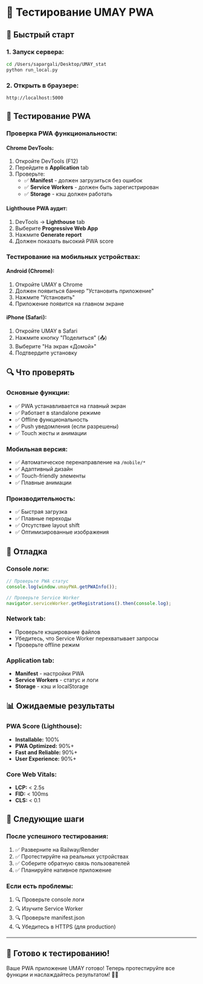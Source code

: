 # 🧪 Тестирование UMAY PWA

## 🚀 Быстрый старт

### **1. Запуск сервера:**
```bash
cd /Users/sapargali/Desktop/UMAY_stat
python run_local.py
```

### **2. Открыть в браузере:**
```
http://localhost:5000
```

## 📱 Тестирование PWA

### **Проверка PWA функциональности:**

#### **Chrome DevTools:**
1. Откройте DevTools (F12)
2. Перейдите в **Application** tab
3. Проверьте:
   - ✅ **Manifest** - должен загрузиться без ошибок
   - ✅ **Service Workers** - должен быть зарегистрирован
   - ✅ **Storage** - кэш должен работать

#### **Lighthouse PWA аудит:**
1. DevTools → **Lighthouse** tab
2. Выберите **Progressive Web App**
3. Нажмите **Generate report**
4. Должен показать высокий PWA score

### **Тестирование на мобильных устройствах:**

#### **Android (Chrome):**
1. Откройте UMAY в Chrome
2. Должен появиться баннер "Установить приложение"
3. Нажмите "Установить"
4. Приложение появится на главном экране

#### **iPhone (Safari):**
1. Откройте UMAY в Safari
2. Нажмите кнопку "Поделиться" (📤)
3. Выберите "На экран «Домой»"
4. Подтвердите установку

## 🔍 Что проверять

### **Основные функции:**
- ✅ PWA устанавливается на главный экран
- ✅ Работает в standalone режиме
- ✅ Offline функциональность
- ✅ Push уведомления (если разрешены)
- ✅ Touch жесты и анимации

### **Мобильная версия:**
- ✅ Автоматическое перенаправление на `/mobile/*`
- ✅ Адаптивный дизайн
- ✅ Touch-friendly элементы
- ✅ Плавные анимации

### **Производительность:**
- ✅ Быстрая загрузка
- ✅ Плавные переходы
- ✅ Отсутствие layout shift
- ✅ Оптимизированные изображения

## 🐛 Отладка

### **Console логи:**
```javascript
// Проверьте PWA статус
console.log(window.umayPWA.getPWAInfo());

// Проверьте Service Worker
navigator.serviceWorker.getRegistrations().then(console.log);
```

### **Network tab:**
- Проверьте кэширование файлов
- Убедитесь, что Service Worker перехватывает запросы
- Проверьте offline режим

### **Application tab:**
- **Manifest** - настройки PWA
- **Service Workers** - статус и логи
- **Storage** - кэш и localStorage

## 📊 Ожидаемые результаты

### **PWA Score (Lighthouse):**
- **Installable:** 100%
- **PWA Optimized:** 90%+
- **Fast and Reliable:** 90%+
- **User Experience:** 90%+

### **Core Web Vitals:**
- **LCP:** < 2.5s
- **FID:** < 100ms
- **CLS:** < 0.1

## 🎯 Следующие шаги

### **После успешного тестирования:**
1. ✅ Разверните на Railway/Render
2. ✅ Протестируйте на реальных устройствах
3. ✅ Соберите обратную связь пользователей
4. ✅ Планируйте нативное приложение

### **Если есть проблемы:**
1. 🔍 Проверьте console логи
2. 🔍 Изучите Service Worker
3. 🔍 Проверьте manifest.json
4. 🔍 Убедитесь в HTTPS (для production)

---

## 🎉 Готово к тестированию!

Ваше PWA приложение UMAY готово! Теперь протестируйте все функции и наслаждайтесь результатом! 🚀✨
